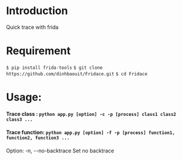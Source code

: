 # Introduction

Quick trace with frida

# Requirement

```$ pip install frida-tools```
```$ git clone https://github.com/dinhbaouit/Fridace.git```
```$ cd Fridace```

# Usage: 

#### Trace class   : ```python app.py [option] -c -p [process] class1 class2 class3 ...```

#### Trace function: ```python app.py [option] -f -p [process] function1, function2, function3 ...```

Option:
	-n,    --no-backtrace      Set no backtrace

